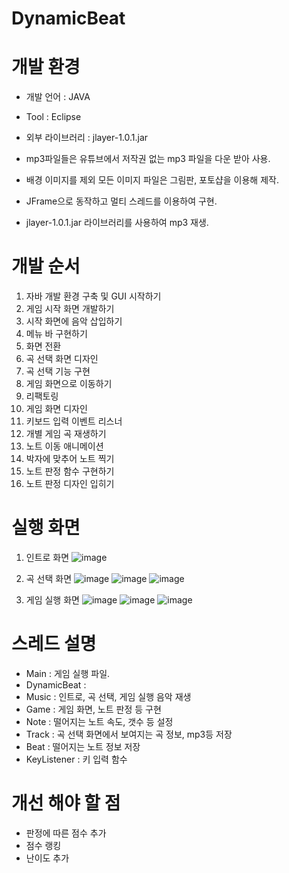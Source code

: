 # DynamicBeat
# 개발 환경
- 개발 언어 : JAVA
- Tool : Eclipse
- 외부 라이브러리 : jlayer-1.0.1.jar

- mp3파일들은 유튜브에서 저작권 없는 mp3 파일을 다운 받아 사용.
- 배경 이미지를 제외 모든 이미지 파일은 그림판, 포토샵을 이용해 제작.
- JFrame으로 동작하고 멀티 스레드를 이용하여 구현.
- jlayer-1.0.1.jar 라이브러리를 사용하여 mp3 재생.

# 개발 순서
1. 자바 개발 환경 구축 및 GUI 시작하기
2. 게임 시작 화면 개발하기
3. 시작 화면에 음악 삽입하기
4. 메뉴 바 구현하기
5. 화면 전환
6. 곡 선택 화면 디자인
7. 곡 선택 기능 구현
8. 게임 화면으로 이동하기
9. 리팩토링
10. 게임 화면 디자인
11. 키보드 입력 이벤트 리스너
12. 개별 게임 곡 재생하기
13. 노트 이동 애니메이션
14. 박자에 맞추어 노트 찍기
15. 노트 판정 함수 구현하기
16. 노트 판정 디자인 입히기

# 실행 화면
1. 인트로 화면
![image](https://user-images.githubusercontent.com/106687047/182035658-1b48a80e-5dbf-4c39-8fb7-27ed64f4445f.png)

2. 곡 선택 화면
![image](https://user-images.githubusercontent.com/106687047/182035723-af9a0330-6b87-404d-8638-347ecbc30f98.png)
![image](https://user-images.githubusercontent.com/106687047/182035733-6c9666e4-0dc2-45b4-9bc0-b824ebd36e20.png)
![image](https://user-images.githubusercontent.com/106687047/182035736-e165ea3e-1501-4f89-a988-74a5778dee87.png)

4. 게임 실행 화면
![image](https://user-images.githubusercontent.com/106687047/182035770-617c36b3-80b6-4a5c-b5af-67360bff6f93.png)
![image](https://user-images.githubusercontent.com/106687047/182035774-0ed2bbdc-1ebb-427b-bd85-bc38c2f29ce9.png)
![image](https://user-images.githubusercontent.com/106687047/182035778-b8af3068-7230-4a09-9dd0-396a10398254.png)

# 스레드 설명
- Main : 게임 실행 파일.
- DynamicBeat :
- Music : 인트로, 곡 선택, 게임 실행 음악 재생
- Game : 게임 화면, 노트 판정 등 구현
- Note : 떨어지는 노트 속도, 갯수 등 설정
- Track : 곡 선택 화면에서 보여지는 곡 정보, mp3등 저장
- Beat : 떨어지는 노트 정보 저장
- KeyListener : 키 입력 함수

# 개선 해야 할 점
- 판정에 따른 점수 추가
- 점수 랭킹
- 난이도 추가
